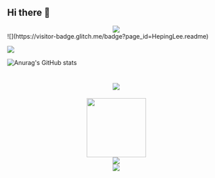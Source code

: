 ## Hi there 👋

<div align="center"> <img src="https://metrics.lecoq.io/insights/HepingLee"> </div>
![](https://visitor-badge.glitch.me/badge?page_id=HepingLee.readme)

![](http://antzuhl.cn:4000/get/@antzuhl.readme)

![Anurag's GitHub stats](https://github-readme-stats.vercel.app/api?username=anuraghazra)

<h1 align="center"> <a href="https://sunguoqi.com/"> <img src="https://readme-typing-svg.herokuapp.com/?lines=console.log(%22Hello%2C%20World!%22);和平同学祝您今天愉快!&center=true&size=27"> </a> </h1>
<div align="center"> <img height="137px" src="https://github-readme-stats.vercel.app/api?username=sun0225SUN&hide_title=true&hide_border=true&show_icons=trueline_height=21&text_color=000&icon_color=000&bg_color=0,ea6161,ffc64d,fffc4d,52fa5a&theme=graywhite" /> </div>

<div align="center"> <img src="https://github-profile-trophy.vercel.app/?username=sun0225SUN" /> </div>
<div align="center"> <img src="https://visitor-badge.glitch.me/badge?page_id=sun0225SUN" /> </div>


<!--
**HepingLee/HepingLee** is a ✨ _special_ ✨ repository because its `README.md` (this file) appears on your GitHub profile.

Here are some ideas to get you started:

- 🔭 I’m currently working on ...
- 🌱 I’m currently learning ...
- 👯 I’m looking to collaborate on ...
- 🤔 I’m looking for help with ...
- 💬 Ask me about ...
- 📫 How to reach me: ...
- 😄 Pronouns: ...
- ⚡ Fun fact: ...
-->
